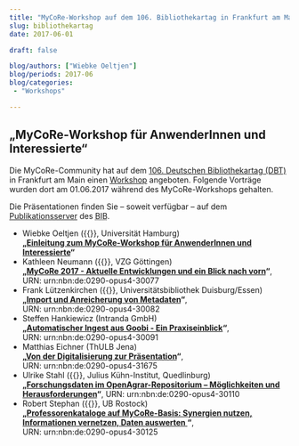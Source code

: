 ```yaml
---
title: "MyCoRe-Workshop auf dem 106. Bibliothekartag in Frankfurt am Main"
slug: bibliothekartag
date: 2017-06-01

draft: false

blog/authors: ["Wiebke Oeltjen"]
blog/periods: 2017-06
blog/categories:
 - "Workshops"

---
```



  <h2>„MyCoRe-Workshop für AnwenderInnen und Interessierte“</h2>
  <p>Die MyCoRe-Community hat auf dem <a href="https://www.bibliothekartag.de/archives/2017">106. Deutschen Bibliothekartag (DBT)</a> in Frankfurt am Main einen <a href="http://www.professionalabstracts.com/dbt2017/iplanner/#/sessiondetail/63">Workshop</a> angeboten. 
  Folgende Vorträge wurden dort am 01.06.2017 während des MyCoRe-Workshops gehalten. 
  </p>
  <!--more--> 
  <p>
  Die Präsentationen finden Sie – soweit verfügbar – auf dem <a href="https://opus4.kobv.de/opus4-bib-info/solrsearch/index/search/searchtype/collection/id/16521">Publikationsserver</a> des <abbr title="Berufsverband Information Bibliothek e.V.">BIB</abbr>.
 </p>

  <ul>
    <li>Wiebke Oeltjen ({{<mcr-orcid 0000-0002-8258-5529>}}, Universität Hamburg)<br />
        <strong>„<a href="https://opus4.kobv.de/opus4-bib-info/frontdoor/index/index/docId/3006">Einleitung zum MyCoRe-Workshop für AnwenderInnen und Interessierte</a>“ </strong>
    </li>
    <li>Kathleen Neumann ({{<mcr-orcid 0000-0002-4433-1464>}}, VZG Göttingen)<br />
       <strong>„<a href="https://opus4.kobv.de/opus4-bib-info/frontdoor/index/index/docId/3007">MyCoRe 2017 - Aktuelle Entwicklungen und ein Blick nach vorn</a>“</strong>, 
       <nobr>URN: urn:nbn:de:0290-opus4-30077</nobr></li>
    <li>Frank Lützenkirchen ({{<mcr-orcid 0000-0001-5065-6970>}}, Universitätsbibliothek Duisburg/Essen)<br />
        <strong>„<a href="https://opus4.kobv.de/opus4-bib-info/frontdoor/index/index/docId/3008">Import und Anreicherung von Metadaten</a>“</strong>, 
        <nobr>URN: urn:nbn:de:0290-opus4-30082</nobr>
    </li>
    <li>Steffen Hankiewicz (Intranda GmbH)<br />
        <strong>„<a href="https://opus4.kobv.de/opus4-bib-info/frontdoor/index/index/docId/3009">Automatischer Ingest aus Goobi - Ein Praxiseinblick</a>“</strong>, 
        <nobr>URN: urn:nbn:de:0290-opus4-30091</nobr>
    </li>
    <li>Matthias Eichner (ThULB Jena)<br />
        <strong>„<a href="https://opus4.kobv.de/opus4-bib-info/frontdoor/index/index/docId/3167">Von der Digitalisierung zur Präsentation</a>“</strong>,
        <nobr>URN: urn:nbn:de:0290-opus4-31675</nobr></li>
    <li>Ulrike Stahl ({{<mcr-orcid 0000-0002-5659-910X>}}, Julius Kühn-Institut, Quedlinburg)<br />
        <strong>„<a href="https://opus4.kobv.de/opus4-bib-info/frontdoor/index/index/docId/3011">Forschungsdaten im OpenAgrar-Repositorium – Möglichkeiten und Herausforderungen</a>“</strong>,
        <nobr>URN: urn:nbn:de:0290-opus4-30110</nobr>
     </li>
    <li>Robert Stephan ({{<mcr-orcid 0000-0001-7605-7415>}}, UB Rostock)<br />
        <strong>„<a href="https://opus4.kobv.de/opus4-bib-info/frontdoor/index/index/docId/3012">Professorenkataloge auf MyCoRe-Basis: Synergien nutzen, Informationen vernetzen, Daten auswerten </a>“</strong>,
        <nobr>URN: urn:nbn:de:0290-opus4-30125</nobr> 
    </li>
  </ul>
